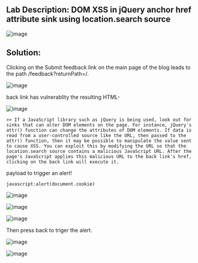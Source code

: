 ## Lab Description: DOM XSS in jQuery anchor href attribute sink using location.search source

![image](https://github.com/jayshah17/PortSwiggerLabs/assets/76842630/31b79b2d-bbe3-41c0-9296-20ef56c5f855)

## Solution:

Clicking on the Submit feedback link on the main page of the blog leads to the path /feedback?returnPath=/.

![image](https://github.com/jayshah17/PortSwiggerLabs/assets/76842630/772c6efd-4e91-4636-8c94-9187d3894990)

back link has vulnerablity the resulting HTML- 

![image](https://github.com/jayshah17/PortSwiggerLabs/assets/76842630/bf02e5ee-bd8b-4316-9ea9-17bdf8d6f2ca)

    >> If a JavaScript library such as jQuery is being used, look out for sinks that can alter DOM elements on the page. For instance, jQuery's attr() function can change the attributes of DOM elements. If data is read from a user-controlled source like the URL, then passed to the attr() function, then it may be possible to manipulate the value sent to cause XSS. You can exploit this by modifying the URL so that the location.search source contains a malicious JavaScript URL. After the page's JavaScript applies this malicious URL to the back link's href, clicking on the back link will execute it.

payload to trigger an alert!

```javascript:alert(document.cookie)```

![image](https://github.com/jayshah17/PortSwiggerLabs/assets/76842630/2c3d3e83-12c8-4782-ae9f-ca9a0602c0a8)

![image](https://github.com/jayshah17/PortSwiggerLabs/assets/76842630/4d135ae5-f1ab-4381-8eb9-daf37a4a3a5d)

![image](https://github.com/jayshah17/PortSwiggerLabs/assets/76842630/6701a995-dd57-4c36-b96e-867f92b76447)

Then press back to triger the alert.

![image](https://github.com/jayshah17/PortSwiggerLabs/assets/76842630/63a547bb-d247-492c-87d1-62ca8d5becd7)

![image](https://github.com/jayshah17/PortSwiggerLabs/assets/76842630/bd3a1ed6-a0ed-4c4b-92aa-3202ae62e7ee)

